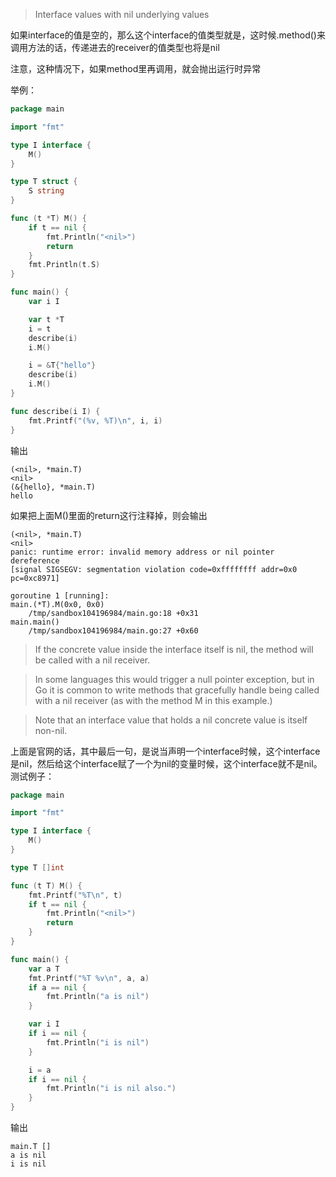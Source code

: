 > Interface values with nil underlying values

如果interface的值是空的，那么这个interface的值类型就是<nil>，这时候.method()来调用方法的话，传递进去的receiver的值类型也将是nil

注意，这种情况下，如果method里再调用，就会抛出运行时异常

举例：

```go
package main

import "fmt"

type I interface {
	M()
}

type T struct {
	S string
}

func (t *T) M() {
	if t == nil {
		fmt.Println("<nil>")
		return
	}
	fmt.Println(t.S)
}

func main() {
	var i I

	var t *T
	i = t
	describe(i)
	i.M()

	i = &T{"hello"}
	describe(i)
	i.M()
}

func describe(i I) {
	fmt.Printf("(%v, %T)\n", i, i)
}
```

输出

```text
(<nil>, *main.T)
<nil>
(&{hello}, *main.T)
hello
```

如果把上面M()里面的return这行注释掉，则会输出

```text
(<nil>, *main.T)
<nil>
panic: runtime error: invalid memory address or nil pointer dereference
[signal SIGSEGV: segmentation violation code=0xffffffff addr=0x0 pc=0xc8971]

goroutine 1 [running]:
main.(*T).M(0x0, 0x0)
	/tmp/sandbox104196984/main.go:18 +0x31
main.main()
	/tmp/sandbox104196984/main.go:27 +0x60
```

> If the concrete value inside the interface itself is nil, the method will be called with a nil receiver.

> In some languages this would trigger a null pointer exception, but in Go it is common to write methods that gracefully handle being called with a nil receiver (as with the method M in this example.)

> Note that an interface value that holds a nil concrete value is itself non-nil.

上面是官网的话，其中最后一句，是说当声明一个interface时候，这个interface是nil，然后给这个interface赋了一个为nil的变量时候，这个interface就不是nil。测试例子：

```go
package main

import "fmt"

type I interface {
    M()
}

type T []int

func (t T) M() {
    fmt.Printf("%T\n", t)
    if t == nil {
        fmt.Println("<nil>")
        return
    }
}

func main() {
    var a T
    fmt.Printf("%T %v\n", a, a)
    if a == nil {
        fmt.Println("a is nil")
    }

    var i I
    if i == nil {
        fmt.Println("i is nil")
    }

    i = a
    if i == nil {
        fmt.Println("i is nil also.")
    }
}
```

输出

```text
main.T []
a is nil
i is nil
```
